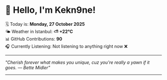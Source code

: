 # 👋 Hello, I'm Kekn9ne!

🗓️ Today is: **Monday, 27 October 2025**  
🌤️ Weather in Istanbul: **⛅️  +22°C**  
📊 GitHub Contributions: **90**  
🎧 Currently Listening: Not listening to anything right now ❌

---

_"Cherish forever what makes you unique, cuz you're really a yawn if it goes. — *Bette Midler*"_

---
